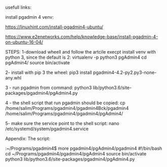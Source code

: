 usefull links:

install pgadmin 4 venv:

https://linuxhint.com/install-pgadmin4-ubuntu/


https://www.e2enetworks.com/help/knowledge-base/install-pgadmin-4-on-ubuntu-16-04/


STEPS:
1-download wheell and follow the artcile execpt install venv with python 3, since the default is 2:
 virtualenv -p python3 pgAdmin4
 cd pgAdmin4/
 source bin/activate

2- install with pip 3 the wheel: 
 pip3 install pgadmin4-4.2-py2.py3-none-any.whl 

3 - run pgadmin from command:
python3  lib/python3.6/site-packages/pgadmin4/pgAdmin4.py 

4 - the shell script that run pgadmin should be copied:
cp  /home/salim/Programs/pgadmin4/pgadmin4Bck/pgadmin4 /home/salim/Programs/pgadmin4/pgadmin4/pgAdmin4/

5- make sure the service point to the shell script:
nano /etc/systemd/system/pgadmin4.service 


Appendix:
The script:

:~/Programs/pgadmin4$ more pgadmin4/pgAdmin4/pgadmin4
#!/bin/bash
cd ~/Programs/pgadmin4/pgadmin4/pgAdmin4
source bin/activate
python3 lib/python3.6/site-packages/pgadmin4/pgAdmin4.py

